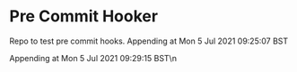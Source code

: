 # Pre Commit Hooker 

Repo to test pre commit hooks.
Appending at Mon  5 Jul 2021 09:25:07 BST

Appending at Mon  5 Jul 2021 09:29:15 BST\n
